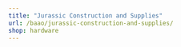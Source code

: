 ```yaml
---
title: "Jurassic Construction and Supplies"
url: /baao/jurassic-construction-and-supplies/
shop: hardware
---
```

